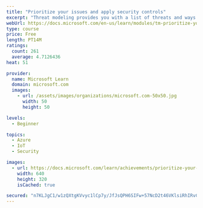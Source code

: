 ```yaml
---
title: "Prioritize your issues and apply security controls"
excerpt: "Threat modeling provides you with a list of threats and ways to reduce or eliminate risk, but it doesn't prioritize them for you. Also, there are no layered security control recommendations based on their type and function."
webUrl: https://docs.microsoft.com/en-us/learn/modules/tm-prioritize-your-issues-and-apply-security-controls/
type: course
price: Free
length: PT14M
ratings:
  count: 261
  average: 4.7126436
heat: 51

provider:
  name: Microsoft Learn
  domain: microsoft.com
  images:
    - url: /assets/images/organizations/microsoft.com-50x50.jpg
      width: 50
      height: 50

levels:
  - Beginner

topics:
  - Azure
  - IoT
  - Security

images:
  - url: https://docs.microsoft.com/learn/achievements/prioritize-your-issues-and-apply-security-controls-social.png
    width: 640
    height: 320
    isCached: true

secured: "n7KLJgC1/w1zQXtgKVvyc1lCp7y/JfJsQPH6SIFw+57NcD2t46VKlsiRhIRvCUKAYyuMPWs+562ukoE9kirsSE7YXBOM6r1zyzUwKEA829qqZTy4wGDoXRcatZuBPakuThRfW9/Nh9Irv1O/CzsgJ/m4B+XPz7z/Dj2IXyKqJRQVYIjeuGfVN7HkwzChFEWd8zQtJMHouKs1YOOLIiNLYyxXG1e1wuMFKyFusbUMnaTFm/bIGspXO1MBtbvUSOobQOuFHXK2PUIhyu61p5LWmRBFJRyNqoA7XxMPokUFn61p//M92trSkfgie1T/JTX484ZWkgKOGFkW3s0br121YWqveUe/kkCbuLv+oCdH/DrtmCuimunHpuq/y+TW59I2qLcrk1zJI94BVTd570IEy3dkJvBCZyl7h1M8E62ZwSA=;NBu9mQaAw3mvQOnyfpSnrw=="
---
```


